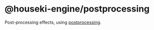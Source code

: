 # @houseki-engine/postprocessing

Post-processing effects, using [postprocessing](https://github.com/pmndrs/postprocessing).
